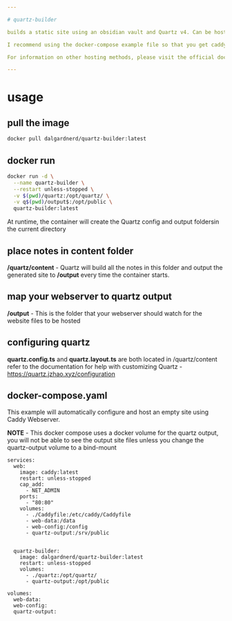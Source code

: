 ```yaml
---

# quartz-builder

builds a static site using an obsidian vault and Quartz v4. Can be hosted on any modern web server (Apache, NGINX, Caddy, etc.) . Comes configured for usage with a self-hosted Caddy webserver using the included docker-compose example. 

I recommend using the docker-compose example file so that you get caddy webserver configured automatically.

For information on other hosting methods, please visit the official documentation at https://quartz.jzhao.xyz/hosting

---
```


# usage

## pull the image
```bash
docker pull dalgardnerd/quartz-builder:latest
```
## docker run
```bash
docker run -d \
  --name quartz-builder \
  --restart unless-stopped \
  -v $(pwd)/quartz:/opt/quartz/ \
  -v q$(pwd)/output$:/opt/public \
  quartz-builder:latest
```

At runtime, the container will create the Quartz config and output foldersin the current directory
## place notes in content folder

**/quartz/content** -  Quartz will build all the notes in this folder and output the generated site to **/output** every time the container starts.
## map your webserver to quartz output

**/output** - This is the folder that your webserver should watch for the website files to be hosted
## configuring quartz

**quartz.config.ts** and **quartz.layout.ts** are both located in /quartz/content 
refer to the documentation for help with customizing Quartz - https://quartz.jzhao.xyz/configuration
## docker-compose.yaml

This example will automatically configure and host an empty site using Caddy Webserver. 

**NOTE** - This docker compose uses a docker volume for the quartz output, you will not be able to see the output site files unless you change the quartz-output volume to a bind-mount

```docker
services:
  web:
    image: caddy:latest
    restart: unless-stopped
    cap_add:
      - NET_ADMIN
    ports:
      - "80:80"
    volumes:
      - ./Caddyfile:/etc/caddy/Caddyfile
      - web-data:/data
      - web-config:/config
      - quartz-output:/srv/public


  quartz-builder:
    image: dalgardnerd/quartz-builder:latest
    restart: unless-stopped
    volumes:
      - ./quartz:/opt/quartz/
      - quartz-output:/opt/public

volumes:
  web-data:
  web-config:
  quartz-output:

```

